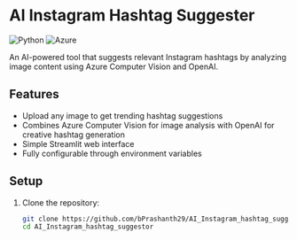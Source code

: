 # AI Instagram Hashtag Suggester

![Python](https://img.shields.io/badge/python-3670A0?style=for-the-badge&logo=python&logoColor=ffdd54)
![Azure](https://img.shields.io/badge/microsoft%20azure-0089D6?style=for-the-badge&logo=microsoft-azure&logoColor=white)

An AI-powered tool that suggests relevant Instagram hashtags by analyzing image content using Azure Computer Vision and OpenAI.

## Features

- Upload any image to get trending hashtag suggestions
- Combines Azure Computer Vision for image analysis with OpenAI for creative hashtag generation
- Simple Streamlit web interface
- Fully configurable through environment variables

## Setup

1. Clone the repository:
   ```bash
   git clone https://github.com/bPrashanth29/AI_Instagram_hashtag_suggestor.git
   cd AI_Instagram_hashtag_suggestor
